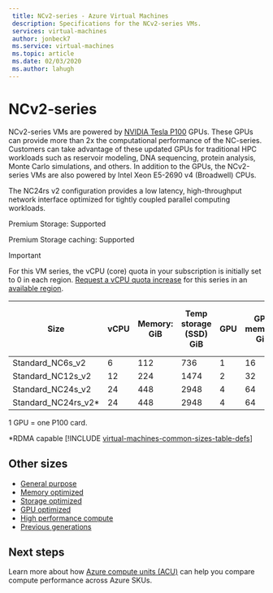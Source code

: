 ```yaml
---
 title: NCv2-series - Azure Virtual Machines
 description: Specifications for the NCv2-series VMs.
 services: virtual-machines
 author: jonbeck7
 ms.service: virtual-machines
 ms.topic: article
 ms.date: 02/03/2020
 ms.author: lahugh
---
```


# NCv2-series

NCv2-series VMs are powered by [NVIDIA Tesla P100](https://www.nvidia.com/en-us/data-center/tesla-p100/) GPUs. These GPUs can provide more than 2x the computational performance of the NC-series. Customers can take advantage of these updated GPUs for traditional HPC workloads such as reservoir modeling, DNA sequencing, protein analysis, Monte Carlo simulations, and others. In addition to the GPUs, the NCv2-series VMs are also powered by Intel Xeon E5-2690 v4 (Broadwell) CPUs.

The NC24rs v2 configuration provides a low latency, high-throughput network interface optimized for tightly coupled parallel computing workloads.

Premium Storage:  Supported

Premium Storage caching:  Supported

> [!IMPORTANT]
> For this VM series, the vCPU (core) quota in your subscription is initially set to 0 in each region. [Request a vCPU quota increase](../azure-supportability/resource-manager-core-quotas-request.md) for this series in an [available region](https://azure.microsoft.com/regions/services/).
>
| Size | vCPU | Memory: GiB | Temp storage (SSD) GiB | GPU | GPU memory: GiB | Max data disks | Max uncached disk throughput: IOPS/MBps | Max NICs |
|---|---|---|---|---|---|---|---|---|
| Standard_NC6s_v2    | 6  | 112 | 736  | 1 | 16 | 12 | 20000/200 | 4 |
| Standard_NC12s_v2   | 12 | 224 | 1474 | 2 | 32 | 24 | 40000/400 | 8 |
| Standard_NC24s_v2   | 24 | 448 | 2948 | 4 | 64 | 32 | 80000/800 | 8 |
| Standard_NC24rs_v2* | 24 | 448 | 2948 | 4 | 64 | 32 | 80000/800 | 8 |

1 GPU = one P100 card.

*RDMA capable
[!INCLUDE [virtual-machines-common-sizes-table-defs](../../includes/virtual-machines-common-sizes-table-defs.md)]
## Other sizes
- [General purpose](sizes-general.md)
- [Memory optimized](sizes-memory.md)
- [Storage optimized](sizes-storage.md)
- [GPU optimized](sizes-gpu.md)
- [High performance compute](sizes-hpc.md)
- [Previous generations](sizes-previous-gen.md)
## Next steps
Learn more about how [Azure compute units (ACU)](acu.md) can help you compare compute performance across Azure SKUs.